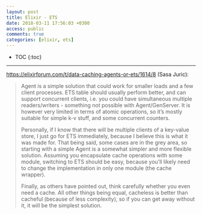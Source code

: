 ```yaml
---
layout: post
title: Elixir - ETS
date: 2018-03-11 17:56:03 +0300
access: public
comments: true
categories: [elixir, ets]
---
```


<!-- more -->

* TOC
{:toc}
<hr>

<https://elixirforum.com/t/data-caching-agents-or-ets/1614/8> (Sasa Juric):

> Agent is a simple solution that could work for smaller loads and a few client
> processes. ETS table should usually perform better, and can support concurrent
> clients, i.e. you could have simultaneous multiple readers/writers - something
> not possible with Agent/GenServer. It is however very limited in terms of atomic
> operations, so it’s mostly suitable for simple k-v stuff, and some concurrent counters.
>
> Personally, if I know that there will be multiple clients of a key-value store,
> I just go for ETS immediately, because I believe this is what it was made for.
> That being said, some cases are in the grey area, so starting with a simple Agent
> is a somewhat simpler and more flexible solution. Assuming you encapsulate cache
> operations with some module, switching to ETS should be easy, because you’ll
> likely need to change the implementation in only one module (the cache wrapper).
>
> Finally, as others have pointed out, think carefully whether you even need a
> cache. All other things being equal, cacheless is better than cacheful (because
> of less complexity), so if you can get away without it, it will be the simplest
> solution.

